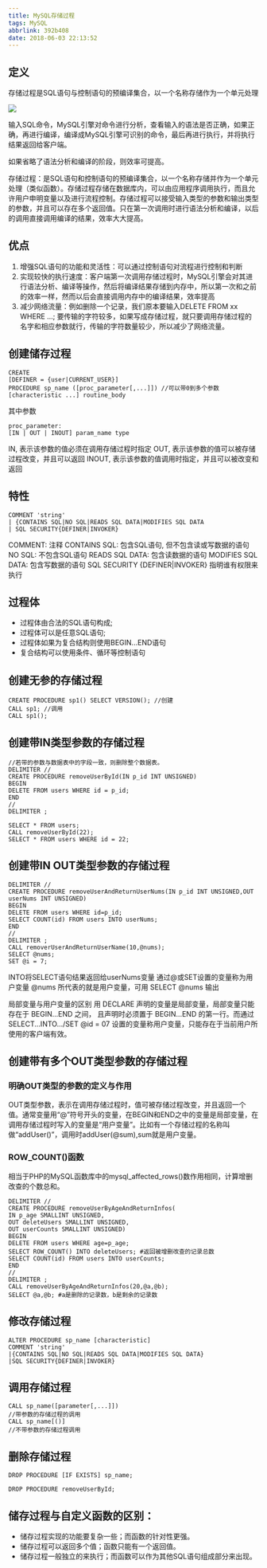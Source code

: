 ```yaml
---
title: MySQL存储过程
tags: MySQL
abbrlink: 392b408
date: 2018-06-03 22:13:52
---
```


## 定义
存储过程是SQL语句与控制语句的预编译集合，以一个名称存储作为一个单元处理


![](/img/IMG55.png)


输入SQL命令，MySQL引擎对命令进行分析，查看输入的语法是否正确，如果正确，再进行编译，编译成MySQL引擎可识别的命令，最后再进行执行，并将执行结果返回给客户端。

如果省略了语法分析和编译的阶段，则效率可提高。

存储过程：是SQL语句和控制语句的预编译集合，以一个名称存储并作为一个单元处理（类似函数）。存储过程存储在数据库内，可以由应用程序调用执行，而且允许用户申明变量以及进行流程控制。存储过程可以接受输入类型的参数和输出类型的参数，并且可以存在多个返回值。只在第一次调用时进行语法分析和编译，以后的调用直接调用编译的结果，效率大大提高。
<!--more-->
## 优点
1. 增强SQL语句的功能和灵活性：可以通过控制语句对流程进行控制和判断
2. 实现较快的执行速度：客户端第一次调用存储过程时，MySQL引擎会对其进行语法分析、编译等操作，然后将编译结果存储到内存中，所以第一次和之前的效率一样，然而以后会直接调用内存中的编译结果，效率提高
3. 减少网络流量：例如删除一个记录，我们原本要输入DELETE FROM xx WHERE ...; 要传输的字符较多，如果写成存储过程，就只要调用存储过程的名字和相应参数就行，传输的字符数量较少，所以减少了网络流量。


## 创建储存过程
```
CREATE
[DEFINER = {user|CURRENT_USER}]
PROCEDURE sp_name ([proc_parameter[,...]]) //可以带0到多个参数
[characteristic ...] routine_body
```
其中参数
```
proc_parameter:
[IN | OUT | INOUT] param_name type
```
IN, 表示该参数的值必须在调用存储过程时指定
OUT, 表示该参数的值可以被存储过程改变，并且可以返回
INOUT, 表示该参数的值调用时指定，并且可以被改变和返回


## 特性
```
COMMENT 'string'
| {CONTAINS SQL|NO SQL|READS SQL DATA|MODIFIES SQL DATA
| SQL SECURITY{DEFINER|INVOKER}
```
COMMENT:            注释
CONTAINS SQL:       包含SQL语句, 但不包含读或写数据的语句
NO SQL:             不包含SQL语句
READS SQL DATA:     包含读数据的语句
MODIFIES SQL DATA:  包含写数据的语句
SQL SECURITY {DEFINER|INVOKER}  指明谁有权限来执行


## 过程体
* 过程体由合法的SQL语句构成;
* 过程体可以是任意SQL语句;
* 过程体如果为复合结构则使用BEGIN...END语句
* 复合结构可以使用条件、循环等控制语句




## 创建无参的存储过程
```
CREATE PROCEDURE sp1() SELECT VERSION(); //创建
CALL sp1; //调用
CALL sp1();
```

## 创建带IN类型参数的存储过程
```
//若带的参数与数据表中的字段一致，则删除整个数据表。
DELIMITER //
CREATE PROCEDURE removeUserById(IN p_id INT UNSIGNED)
BEGIN 
DELETE FROM users WHERE id = p_id;
END
//
DELIMITER ;

SELECT * FROM users;
CALL removeUserById(22);
SELECT * FROM users WHERE id = 22;
```

## 创建带IN OUT类型参数的存储过程
```
DELIMITER //
CREATE PROCEDURE removeUserAndReturnUserNums(IN p_id INT UNSIGNED,OUT userNums INT UNSIGNED)
BEGIN
DELETE FROM users WHERE id=p_id;
SELECT COUNT(id) FROM users INTO userNums; 
END
//
DELIMITER ;
CALL removerUserAndReturnUserName(10,@nums); 
SELECT @nums; 
SET @i = 7;
```
INTO将SELECT语句结果返回给userNums变量
通过@或SET设置的变量称为用户变量
@nums 所代表的就是用户变量，可用 SELECT @nums 输出


局部变量与用户变量的区别
用 DECLARE 声明的变量是局部变量，局部变量只能存在于 BEGIN...END 之间，
且声明时必须置于 BEGIN...END 的第一行。而通过 SELECT...INTO.../SET @id = 07
设置的变量称用户变量，只能存在于当前用户所使用的客户端有效。


## 创建带有多个OUT类型参数的存储过程
### 明确OUT类型的参数的定义与作用
OUT类型参数，表示在调用存储过程时，值可被存储过程改变，并且返回一个值。通常变量用“@”符号开头的变量，在BEGIN和END之中的变量是局部变量，在调用存储过程时写入的变量是“用户变量”。比如有一个存储过程的名称叫做“addUser()”，调用时addUser(@sum),sum就是用户变量。

### ROW_COUNT()函数
相当于PHP的MySQL函数库中的mysql_affected_rows()数作用相同，计算增删改查的个数总和。

```
DELIMITER //
CREATE PROCEDURE removeUserByAgeAndReturnInfos(
IN p_age SMALLINT UNSIGNED,
OUT deleteUsers SMALLINT UNSIGNED,
OUT userCounts SMALLINT UNSIGNED)
BEGIN
DELETE FROM users WHERE age=p_age;
SELECT ROW_COUNT() INTO deleteUsers; #返回被增删改查的记录总数
SELECT COUNT(id) FROM users INTO userCounts;
END
//
DELIMITER ;
CALL removeUserByAgeAndReturnInfos(20,@a,@b);
SELECT @a,@b; #a是删除的记录数，b是剩余的记录数
```

## 修改存储过程
```
ALTER PROCEDURE sp_name [characteristic]
COMMENT 'string'
|{CONTAINS SQL|NO SQL|READS SQL DATA|MODIFIES SQL DATA}
|SQL SECURITY{DEFINER|INVOKER}
```


## 调用存储过程
```
CALL sp_name([parameter[,...]]) 
//带参数的存储过程的调用
CALL sp_name[()] 
//不带参数的存储过程调用
```


## 删除存储过程
```
DROP PROCEDURE [IF EXISTS] sp_name;

DROP PROCEDURE removeUserById;
```


## 储存过程与自定义函数的区别：

* 储存过程实现的功能要复杂一些；而函数的针对性更强。
* 储存过程可以返回多个值；函数只能有一个返回值。
* 储存过程一般独立的来执行；而函数可以作为其他SQL语句组成部分来出现。